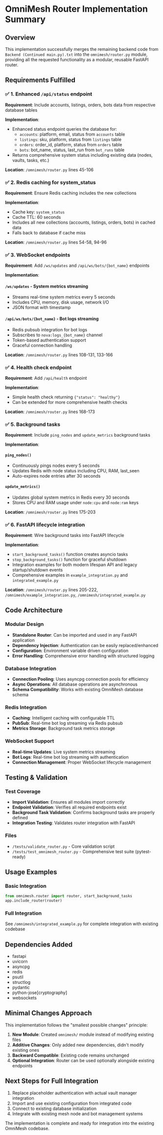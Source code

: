 # OmniMesh Router Implementation Summary

## Overview

This implementation successfully merges the remaining backend code from `Backend (Continued main.py).txt` into the `omnimesh/router.py` module, providing all the requested functionality as a modular, reusable FastAPI router.

## Requirements Fulfilled

### ✅ 1. Enhanced `/api/status` endpoint

**Requirement**: Include accounts, listings, orders, bots data from respective database tables

**Implementation**: 
- Enhanced status endpoint queries the database for:
  - `accounts`: platform, email, status from `accounts` table
  - `listings`: sku, platform, status from `listings` table  
  - `orders`: order_id, platform, status from `orders` table
  - `bots`: bot_name, status, last_run from `bot_runs` table
- Returns comprehensive system status including existing data (nodes, vaults, tasks, etc.)

**Location**: `/omnimesh/router.py` lines 45-106

### ✅ 2. Redis caching for system_status

**Requirement**: Ensure Redis caching includes the new collections

**Implementation**:
- Cache key: `system_status`
- Cache TTL: 60 seconds
- Includes all new collections (accounts, listings, orders, bots) in cached data
- Falls back to database if cache miss

**Location**: `/omnimesh/router.py` lines 54-58, 94-96

### ✅ 3. WebSocket endpoints

**Requirement**: Add `/ws/updates` and `/api/ws/bots/{bot_name}` endpoints

**Implementation**:

#### `/ws/updates` - System metrics streaming
- Streams real-time system metrics every 5 seconds
- Includes CPU, memory, disk usage, network I/O
- JSON format with timestamp

#### `/api/ws/bots/{bot_name}` - Bot logs streaming  
- Redis pubsub integration for bot logs
- Subscribes to `nova:logs_{bot_name}` channel
- Token-based authentication support
- Graceful connection handling

**Location**: `/omnimesh/router.py` lines 108-131, 133-166

### ✅ 4. Health check endpoint

**Requirement**: Add `/api/health` endpoint

**Implementation**:
- Simple health check returning `{"status": "healthy"}`
- Can be extended for more comprehensive health checks

**Location**: `/omnimesh/router.py` lines 168-173

### ✅ 5. Background tasks

**Requirement**: Include `ping_nodes` and `update_metrics` background tasks

**Implementation**:

#### `ping_nodes()`
- Continuously pings nodes every 5 seconds
- Updates Redis with node status including CPU, RAM, last_seen
- Auto-expires node entries after 30 seconds

#### `update_metrics()`  
- Updates global system metrics in Redis every 30 seconds
- Stores CPU and RAM usage under `node:cpu` and `node:ram` keys

**Location**: `/omnimesh/router.py` lines 175-203

### ✅ 6. FastAPI lifecycle integration

**Requirement**: Wire background tasks into FastAPI lifecycle

**Implementation**:
- `start_background_tasks()` function creates asyncio tasks
- `stop_background_tasks()` function for graceful shutdown
- Integration examples for both modern lifespan API and legacy startup/shutdown events
- Comprehensive examples in `example_integration.py` and `integrated_example.py`

**Location**: `/omnimesh/router.py` lines 205-222, `/omnimesh/example_integration.py`, `/omnimesh/integrated_example.py`

## Code Architecture

### Modular Design
- **Standalone Router**: Can be imported and used in any FastAPI application
- **Dependency Injection**: Authentication can be easily replaced/enhanced
- **Configuration**: Environment variable driven configuration
- **Error Handling**: Comprehensive error handling with structured logging

### Database Integration
- **Connection Pooling**: Uses asyncpg connection pools for efficiency
- **Async Operations**: All database operations are asynchronous
- **Schema Compatibility**: Works with existing OmniMesh database schema

### Redis Integration
- **Caching**: Intelligent caching with configurable TTL
- **PubSub**: Real-time bot log streaming via Redis pubsub
- **Metrics Storage**: Background task metrics storage

### WebSocket Support
- **Real-time Updates**: Live system metrics streaming
- **Bot Logs**: Real-time bot log streaming with authentication
- **Connection Management**: Proper WebSocket lifecycle management

## Testing & Validation

### Test Coverage
- **Import Validation**: Ensures all modules import correctly
- **Endpoint Validation**: Verifies all required endpoints exist
- **Background Task Validation**: Confirms background tasks are properly defined
- **Integration Testing**: Validates router integration with FastAPI

### Files
- `/tests/validate_router.py` - Core validation script
- `/tests/test_omnimesh_router.py` - Comprehensive test suite (pytest-ready)

## Usage Examples

### Basic Integration
```python
from omnimesh.router import router, start_background_tasks
app.include_router(router)
```

### Full Integration
See `/omnimesh/integrated_example.py` for complete integration with existing codebase

## Dependencies Added
- fastapi
- uvicorn  
- asyncpg
- redis
- psutil
- structlog
- pydantic
- python-jose[cryptography]
- websockets

## Minimal Changes Approach

This implementation follows the "smallest possible changes" principle:

1. **New Module**: Created `omnimesh/` module instead of modifying existing files
2. **Additive Changes**: Only added new dependencies, didn't modify existing ones
3. **Backward Compatible**: Existing code remains unchanged
4. **Optional Integration**: Router can be used optionally alongside existing endpoints

## Next Steps for Full Integration

1. Replace placeholder authentication with actual vault manager integration
2. Import and use existing configuration from integrated code
3. Connect to existing database initialization
4. Integrate with existing mesh node and bot management systems

The implementation is complete and ready for integration into the existing OmniMesh codebase.